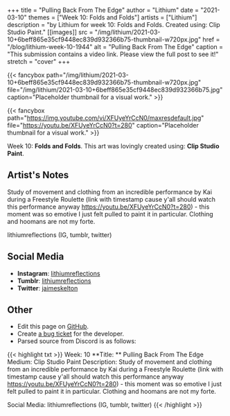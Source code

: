 +++
title =       "Pulling Back From The Edge"
author =      "Lithium"
date =        "2021-03-10"
themes =      ["Week 10: Folds and Folds"]
artists =     ["Lithium"]
description = "by Lithium for week 10: Folds and Folds. Created using: Clip Studio Paint."
[[images]]
      src = "/img/lithium/2021-03-10+6beff865e35cf9448ec839d932366b75-thumbnail-w720px.jpg"
      href = "/blog/lithium-week-10-1944"
      alt = "Pulling Back From The Edge"
      caption = "This submission contains a video link. Please view the full post to see it!"
      stretch = "cover"
+++


{{< fancybox path="/img/lithium/2021-03-10+6beff865e35cf9448ec839d932366b75-thumbnail-w720px.jpg" file="/img/lithium/2021-03-10+6beff865e35cf9448ec839d932366b75.jpg" caption="Placeholder thumbnail for a visual work." >}}

{{< fancybox path="https://img.youtube.com/vi/XFUyeYrCcN0/maxresdefault.jpg" file="https://youtu.be/XFUyeYrCcN0?t=280" caption="Placeholder thumbnail for a visual work." >}}


Week 10: **Folds and Folds**. This art was lovingly created using: **Clip Studio Paint**.

## Artist's Notes

Study of movement and clothing from an incredible performance by Kai during a Freestyle Roulette (link with timestamp cause y'all should watch this performance anyway https://youtu.be/XFUyeYrCcN0?t=280) - this moment was so emotive I just felt pulled to paint it in particular. Clothing and hoomans are not my forte. 

lithiumreflections (IG, tumblr, twitter)

## Social Media

- **Instagram**: <a href='https://instagram.com/lithiumreflections' target='_blank'>lithiumreflections</a>
- **Tumblr**: <a href='https://lithiumreflections.tumblr.com' target='_blank'>lithiumreflections</a>
- **Twitter**: <a href='https://twitter.com/jaimeskelton' target='_blank'>jaimeskelton</a>

## Other

- Edit this page on [GitHub](https://github.com/teaminkling/web-refresh/edit/main/content/blog/lithium-week-10-1944.md).
- Create [a bug ticket](https://github.com/teaminkling/web-refresh/issues/new?assignees=&labels=bug&template=problem-report.md&title=) for the developer.
- Parsed source from Discord is as follows:

{{< highlight txt >}}
Week: 10
**Title:  ** Pulling Back From The Edge
Medium: Clip Studio Paint
Description: Study of movement and clothing from an incredible performance by Kai during a Freestyle Roulette (link with timestamp cause y'all should watch this performance anyway https://youtu.be/XFUyeYrCcN0?t=280) - this moment was so emotive I just felt pulled to paint it in particular. Clothing and hoomans are not my forte. 

Social Media: lithiumreflections (IG, tumblr, twitter)
{{< /highlight >}}